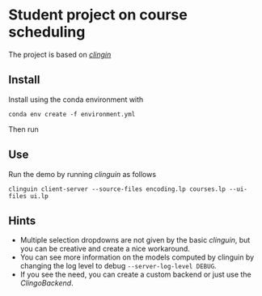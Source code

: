 # Student project on course scheduling

The project is based on [*clingin*](https://github.com/krr-up/clinguin)

## Install

Install using the conda environment with

```
conda env create -f environment.yml
```

Then run

## Use
Run the demo by running *clinguin* as follows

```
clinguin client-server --source-files encoding.lp courses.lp --ui-files ui.lp
```

## Hints

- Multiple selection dropdowns are not given by the basic *clinguin*, but you can be creative and create a nice workaround.
- You can see more information on the models computed by clinguin by changing the log level to debug `--server-log-level DEBUG`.
- If you see the need, you can create a custom backend or just use the *ClingoBackend*.
